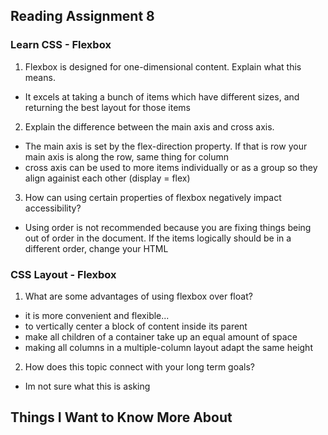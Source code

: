## Reading Assignment 8

### Learn CSS - Flexbox

1. Flexbox is designed for one-dimensional content. Explain what this means.

- It excels at taking a bunch of items which have different sizes, and returning the best layout for those items 

2. Explain the difference between the main axis and cross axis.

- The main axis is set by the flex-direction property. If that is row your main axis is along the row, same thing for column
- cross axis can be used to more items individually or as a group so they align againist each other (display = flex)

3. How can using certain properties of flexbox negatively impact accessibility?

- Using order is not recommended because you are fixing things being out of order in the document. If the items logically should be in a different order, change your HTML

### CSS Layout - Flexbox

1. What are some advantages of using flexbox over float?

- it is more convenient and flexible...
- to vertically center a block of content inside its parent
- make all children of a container take up an equal amount of space
- making all columns in a multiple-column layout adapt the same height 

2. How does this topic connect with your long term goals?

- Im not sure what this is asking

## Things I Want to Know More About